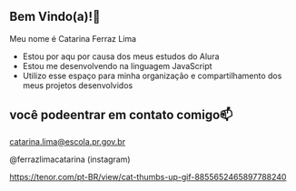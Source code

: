 ## Bem Vindo(a)!🚀

Meu nome é Catarina Ferraz Lima

- Estou por aqu por causa dos meus estudos do Alura
- Estou me desenvolvendo na linguagem JavaScript
- Utilizo esse espaço para minha organização e compartilhamento dos meus projetos desenvolvidos

## você podeentrar em contato comigo📫 

catarina.lima@escola.pr.gov.br

@ferrazlimacatarina (instagram)


https://tenor.com/pt-BR/view/cat-thumbs-up-gif-8855652465897788240
